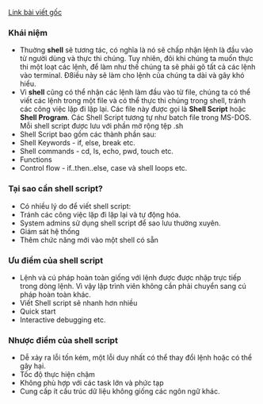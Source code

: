[Link bài viết gốc](https://viblo.asia/p/gioi-thieu-ve-linux-shell-va-shell-script-aWj53LweK6m)

### Khái niệm
- Thuờng **shell** sẽ tương tác, có nghĩa là nó sẽ chấp nhận lệnh là đầu vào từ người dùng và thực thi chúng. Tuy nhiên, đôi khi chúng ta muốn thực thi một loạt các lệnh, để làm như thế chúng ta sẽ phải gõ tất cả các lệnh vào terminal. Đ8iều này sẽ làm cho lệnh của chúng ta dài và gây khó hiểu.
- Vì **shell** cũng có thể nhận các lệnh làm đầu vào từ file, chúng ta có thể viết các lệnh trong một file và có thể thực thi chúng trong shell, tránh các công việc lặp đi lặp lại. Các file này được gọi là **Shell Script** hoặc **Shell Program**. Các Shell Script tương tự như batch file trong MS-DOS. Mỗi shell script được lưu với phần mở rộng tệp .sh
- Shell Script bao gồm các thành phần sau:
- Shell Keywords - if, else, break etc.
- Shell commands - cd, ls, echo, pwd, touch etc.
- Functions
- Control flow - if..then..else, case và shell loops etc.
### Tại sao cần shell script?
- Có nhiều lý do để viết shell script:
- Tránh các công việc lặp đi lặp lại và tự động hóa.
- System admins sử dụng shell script để sao lưu thường xuyên.
- Giám sát hệ thống
- Thêm chức năng mới vào một shell có sẵn
### Ưu điểm của shell script
- Lệnh và cú pháp hoàn toàn giống với lệnh được được nhập trực tiếp trong dòng lệnh. Vì vậy lập trình viên không cần phải chuyển sang cú pháp hoàn toàn khác.
- Viết Shell script sẽ nhanh hơn nhiều
- Quick start
- Interactive debugging etc.
### Nhược điểm của shell script
- Dễ xảy ra lỗi tốn kém, một lỗi duy nhất có thể thay đổi lệnh hoặc có thể gây hại.
- Tốc độ thực hiện chậm
- Không phù hợp với các task lớn và phức tạp
- Cung cấp ít cấu trúc dữ liệu không giống các ngôn ngữ khác.
